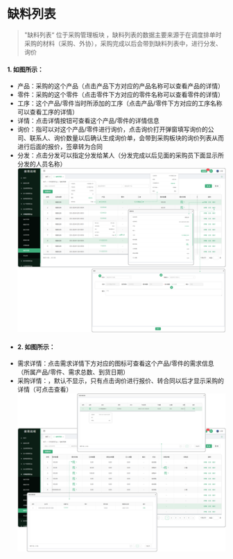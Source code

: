 
# 缺料列表

> "缺料列表“ 位于采购管理板块 ，缺料列表的数据主要来源于在调度排单时采购的材料（采购、外协），采购完成以后会带到缺料列表中，进行分发、询价
​
#### 1. 如图所示：
* 产品：采购的这个产品（点击产品下方对应的产品名称可以查看产品的详情）
* 零件：采购的这个零件（点击零件下方对应的零件名称可以查看零件的详情）
* 工序：这个产品/零件当时所添加的工序（点击产品/零件下方对应的工序名称可以查看工序的详情）
* 详情：点击详情按钮可查看这个产品/零件的详情信息
* 询价：指可以对这个产品/零件进行询价，点击询价打开弹窗填写询价的公司、联系人、询价数量以后确认生成询价单，会带到采购板块的询价列表从而进行后面的报价，签章转为合同
* 分发：点击分发可以指定分发给某人（分发完成以后见面的采购员下面显示所分发的人员名称）
​
![如图所示](../file/cg-qllb1.png)
* #### 2. 如图所示：
* 需求详情：点击需求详情下方对应的图标可查看这个产品/零件的需求信息（所属产品/零件、需求总数、到货日期）
* 采购详情：，默认不显示，只有点击询价进行报价、转合同以后才显示采购的详情（可点击查看）
![如图所示](../file/cg-qllb2.png)